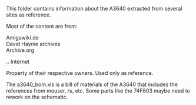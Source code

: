 This folder contains information about the A3640 extracted from several sites as reference.

Most of the content are from:

Amigawiki.de<br/>
David Haynie archives<br/>
Archive.org<br/>

.. Internet<br/>

Property of their respective owners. Used only as reference.

The a3640_bom.xls is a bill of materials of the A3640 that includes the references from mouser, rs, etc. Some parts like the 74F803 maybe need to rework on the schematic.
